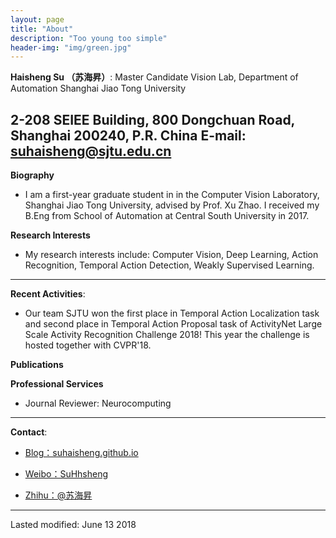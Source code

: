 ```yaml
---
layout: page
title: "About"
description: "Too young too simple"
header-img: "img/green.jpg"
---
```


**Haisheng Su （苏海昇）**:
Master Candidate
Vision Lab, Department of Automation
Shanghai Jiao Tong University

2-208 SEIEE Building, 800 Dongchuan Road, Shanghai 200240, P.R. 
China 
E-mail: suhaisheng@sjtu.edu.cn 
---
**Biography**
- I am a first-year graduate student in in the Computer Vision Laboratory, Shanghai Jiao Tong University, advised by Prof. Xu Zhao. I received my B.Eng from School of Automation at Central South University in 2017.

**Research Interests**
- My research interests include: Computer Vision, Deep Learning, Action Recognition, Temporal Action Detection, Weakly Supervised Learning.

---

**Recent Activities**:

- Our team SJTU won the first place in Temporal Action Localization task and second place in Temporal Action Proposal task of ActivityNet Large Scale Activity Recognition Challenge 2018! This year the challenge is hosted together with CVPR'18.

**Publications**

**Professional Services**
- Journal Reviewer: Neurocomputing
---

**Contact**:

- [Blog：suhaisheng.github.io](suhaisheng.github.io)

- [Weibo：SuHhsheng](http://weibo.com/u/2338566943)

- [Zhihu：@苏海昇](https://www.zhihu.com/people/sjtushs)

---
Lasted modified: June 13 2018






